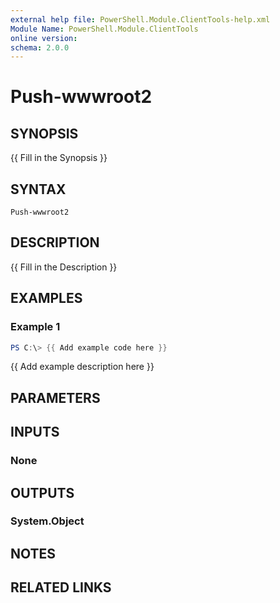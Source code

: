 ```yaml
---
external help file: PowerShell.Module.ClientTools-help.xml
Module Name: PowerShell.Module.ClientTools
online version:
schema: 2.0.0
---
```


# Push-wwwroot2

## SYNOPSIS
{{ Fill in the Synopsis }}

## SYNTAX

```
Push-wwwroot2
```

## DESCRIPTION
{{ Fill in the Description }}

## EXAMPLES

### Example 1
```powershell
PS C:\> {{ Add example code here }}
```

{{ Add example description here }}

## PARAMETERS

## INPUTS

### None

## OUTPUTS

### System.Object
## NOTES

## RELATED LINKS
